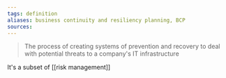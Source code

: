 ```yaml
---
tags: definition
aliases: business continuity and resiliency planning, BCP
sources: 
---
```

> The process of creating systems of prevention and recovery to deal with potential threats to a company's IT infrastructure


It's a subset of [[risk management]]

